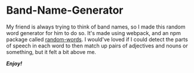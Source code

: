 # Band-Name-Generator
My friend is always trying to think of band names, so I made this random word generator for him to do so.
It's made using webpack, and an npm package called [random-words](https://www.npmjs.com/package/random-words).
I would've loved if I could detect the parts of speech in each word to then match up pairs of adjectives and nouns or something, but it felt a bit above me.

_**Enjoy!**_
